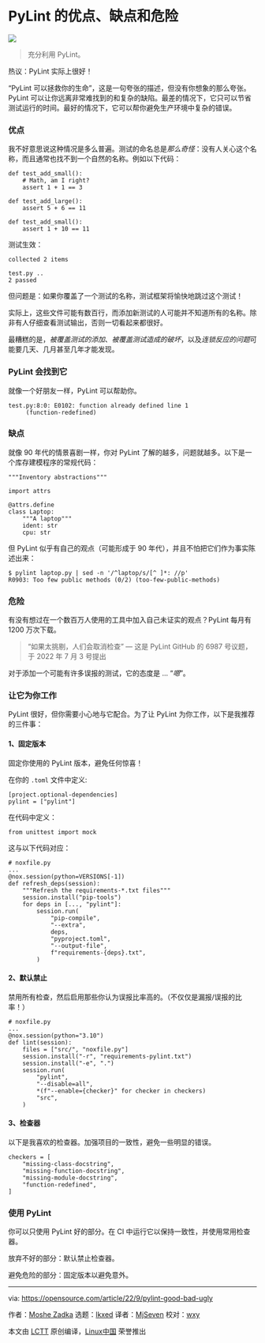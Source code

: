 [#]: subject: "PyLint: The good, the bad, and the ugly"
[#]: via: "https://opensource.com/article/22/9/pylint-good-bad-ugly"
[#]: author: "Moshe Zadka https://opensource.com/users/moshez"
[#]: collector: "lkxed"
[#]: translator: "MjSeven"
[#]: reviewer: "wxy"
[#]: publisher: "wxy"
[#]: url: "https://linux.cn/article-15144-1.html"

PyLint 的优点、缺点和危险
======

![](https://img.linux.net.cn/data/attachment/album/202210/16/093840z9pnzfv9ykfccoq9.jpg)

> 充分利用 PyLint。

热议：PyLint 实际上很好！

“PyLint 可以拯救你的生命”，这是一句夸张的描述，但没有你想象的那么夸张。PyLint 可以让你远离非常难找到的和复杂的缺陷。最差的情况下，它只可以节省测试运行的时间。最好的情况下，它可以帮你避免生产环境中复杂的错误。

### 优点

我不好意思说这种情况是多么普遍。测试的命名总是*那么奇怪*：没有人关心这个名称，而且通常也找不到一个自然的名称。例如以下代码：

```
def test_add_small():
    # Math, am I right?
    assert 1 + 1 == 3
    
def test_add_large():
    assert 5 + 6 == 11
    
def test_add_small():
    assert 1 + 10 == 11
```

测试生效：

```
collected 2 items                                                                         
test.py .. 
2 passed
```

但问题是：如果你覆盖了一个测试的名称，测试框架将愉快地跳过这个测试！

实际上，这些文件可能有数百行，而添加新测试的人可能并不知道所有的名称。除非有人仔细查看测试输出，否则一切看起来都很好。  

最糟糕的是，*被覆盖测试的添加*、*被覆盖测试造成的破坏*，以及*连锁反应的问题*可能要几天、几月甚至几年才能发现。

### PyLint 会找到它

就像一个好朋友一样，PyLint 可以帮助你。

```
test.py:8:0: E0102: function already defined line 1
     (function-redefined)
```

### 缺点

就像 90 年代的情景喜剧一样，你对 PyLint 了解的越多，问题就越多。以下是一个库存建模程序的常规代码：

```
"""Inventory abstractions"""

import attrs

@attrs.define
class Laptop:
    """A laptop"""
    ident: str
    cpu: str
```

但 PyLint 似乎有自己的观点（可能形成于 90 年代），并且不怕把它们作为事实陈述出来：

```
$ pylint laptop.py | sed -n '/^laptop/s/[^ ]*: //p'
R0903: Too few public methods (0/2) (too-few-public-methods)
```

### 危险

有没有想过在一个数百万人使用的工具中加入自己未证实的观点？PyLint 每月有 1200 万次下载。

> “如果太挑剔，人们会取消检查” — 这是 PyLint GitHub 的 6987 号议题，于 2022 年 7 月 3 号提出

对于添加一个可能有许多误报的测试，它的态度是 ... “*嗯*”。

### 让它为你工作

PyLint 很好，但你需要小心地与它配合。为了让 PyLint 为你工作，以下是我推荐的三件事：

#### 1、固定版本

固定你使用的 PyLint 版本，避免任何惊喜！

在你的 `.toml` 文件中定义:

```
[project.optional-dependencies]
pylint = ["pylint"]
```

在代码中定义：

```
from unittest import mock
```

这与以下代码对应：

```
# noxfile.py
...
@nox.session(python=VERSIONS[-1])
def refresh_deps(session):
    """Refresh the requirements-*.txt files"""
    session.install("pip-tools")
    for deps in [..., "pylint"]:
        session.run(
            "pip-compile",
            "--extra",
            deps,
            "pyproject.toml",
            "--output-file",
            f"requirements-{deps}.txt",
        )
```

#### 2、默认禁止

禁用所有检查，然后启用那些你认为误报比率高的。（不仅仅是漏报/误报的比率！）

```
# noxfile.py
...
@nox.session(python="3.10")
def lint(session):
    files = ["src/", "noxfile.py"]
    session.install("-r", "requirements-pylint.txt")
    session.install("-e", ".")
    session.run(
        "pylint",
        "--disable=all",
        *(f"--enable={checker}" for checker in checkers)
        "src",
    )
```

#### 3、检查器

以下是我喜欢的检查器。加强项目的一致性，避免一些明显的错误。

```
checkers = [
    "missing-class-docstring",
    "missing-function-docstring",
    "missing-module-docstring",
    "function-redefined",
]
```

### 使用 PyLint

你可以只使用 PyLint 好的部分。在 CI 中运行它以保持一致性，并使用常用检查器。

放弃不好的部分：默认禁止检查器。

避免危险的部分：固定版本以避免意外。

--------------------------------------------------------------------------------

via: https://opensource.com/article/22/9/pylint-good-bad-ugly

作者：[Moshe Zadka][a]
选题：[lkxed][b]
译者：[MjSeven](https://github.com/MjSeven)
校对：[wxy](https://github.com/wxy)

本文由 [LCTT](https://github.com/LCTT/TranslateProject) 原创编译，[Linux中国](https://linux.cn/) 荣誉推出

[a]: https://opensource.com/users/moshez
[b]: https://github.com/lkxed
[1]: https://opensource.com/sites/default/files/lead-images/python_programming_question.png
